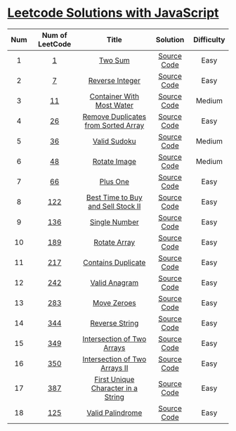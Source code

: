 # [Leetcode Solutions with JavaScript](https://leetcode-cn.com/)


Num|Num of LeetCode|Title|Solution|Difficulty
:----:|:----:|:---:|:------:|:--------:
1|[1](https://leetcode-cn.com/problems/two-sum/description/)|[Two Sum](https://leetcode-cn.com/problems/two-sum/description/)|[Source Code](./Algorithms/Two%20Sum/two-sum-1.js)|Easy
2|[7](https://leetcode-cn.com/problems/reverse-integer/description/)|[Reverse Integer](https://leetcode-cn.com/problems/reverse-integer/description/)|[Source Code](./Algorithms/Reverse%20Integer/reverse-integer-1.js)|Easy
3|[11](https://leetcode-cn.com/problems/container-with-most-water/)|[Container With Most Water](https://leetcode-cn.com/problems/container-with-most-water/)|[Source Code](./Algorithms/Container%20With%20Most%20Water/container-with-most-water-1.js)|Medium
4|[26](https://leetcode-cn.com/problems/remove-duplicates-from-sorted-array/)|[Remove Duplicates from Sorted Array](https://leetcode-cn.com/problems/remove-duplicates-from-sorted-array/)|[Source Code](./Algorithms/Remove%20Duplicates%20from%20Sorted%20Array/remove-duplicatesdfrom-sorted-array-1.js)|Easy
5|[36](https://leetcode-cn.com/problems/valid-sudoku/)|[Valid Sudoku](https://leetcode-cn.com/problems/valid-sudoku/)|[Source Code](./Algorithms/Valid%20Sudoku/valid-sudoku-1.js)|Medium
6|[48](https://leetcode-cn.com/problems/rotate-image/)|[Rotate Image](https://leetcode-cn.com/problems/rotate-image/)|[Source Code](./Algorithms/Rotate%20Image/rotate-image-1.js)|Medium
7|[66](https://leetcode-cn.com/problems/plus-one/)|[Plus One](https://leetcode-cn.com/problems/plus-one/)|[Source Code](./Algorithms/Plus%20One/plus-one-1.js)|Easy
8|[122](https://leetcode-cn.com/problems/best-time-to-buy-and-sell-stock-ii/)|[Best Time to Buy and Sell Stock II](https://leetcode-cn.com/problems/best-time-to-buy-and-sell-stock-ii/)|[Source Code](./Algorithms/Best%20Time%20to%20Buy%20and%20Sell%20Stock%20II/best-time-to-buy-and-sell-stock-ii-1.js)|Easy
9|[136](https://leetcode-cn.com/problems/single-number/)|[Single Number](https://leetcode-cn.com/problems/single-number/)|[Source Code](./Algorithms/Single%20Number/single-number-1.js)|Easy
10|[189](https://leetcode-cn.com/problems/rotate-array/)|[Rotate Array](https://leetcode-cn.com/problems/rotate-array/)|[Source Code](./Algorithms/Rotate%20Array/rotate-array-1.js)|Easy
11|[217](https://leetcode-cn.com/problems/contains-duplicate/)|[Contains Duplicate](https://leetcode-cn.com/problems/contains-duplicate/)|[Source Code](./Algorithms/Contains%20Duplicate/contains-duplicate-1.js)|Easy
12|[242](https://leetcode-cn.com/problems/valid-anagram/)|[Valid Anagram](https://leetcode-cn.com/problems/valid-anagram/)|[Source Code](./Algorithms/Valid%20Anagram/valid-anagram-1.js)|Easy
13|[283](https://leetcode-cn.com/problems/move-zeroes/)|[Move Zeroes](https://leetcode-cn.com/problems/move-zeroes/)|[Source Code](./Algorithms/Move%20Zeroes/move-zeroes-1.js)|Easy
14|[344](https://leetcode-cn.com/problems/reverse-string/)|[Reverse String](https://leetcode-cn.com/problems/reverse-string/)|[Source Code](./Algorithms/Reverse%20String/reverse-string-1.js)|Easy
15|[349](https://leetcode-cn.com/problems/intersection-of-two-arrays/)|[Intersection of Two Arrays](https://leetcode-cn.com/problems/intersection-of-two-arrays/)|[Source Code](./Algorithms/Intersection%20of%20Two%20Arrays/intersection-of-two-arrays-1.js)|Easy
16|[350](https://leetcode-cn.com/problems/intersection-of-two-arrays-ii/)|[Intersection of Two Arrays II](https://leetcode-cn.com/problems/intersection-of-two-arrays-ii/)|[Source Code](./Algorithms/Intersection%20of%20Two%20Arrays%20II/intersection-of-two-arrays-ii-1.js)|Easy
17|[387](https://leetcode-cn.com/problems/first-unique-character-in-a-string/)|[First Unique Character in a String](https://leetcode-cn.com/problems/first-unique-character-in-a-string/)|[Source Code](./Algorithms/First%20Unique%20Character%20in%20a%20String/first-unique-character-in-a-string-1.js)|Easy
18|[125](https://leetcode-cn.com/problems/valid-palindrome/)|[Valid Palindrome](https://leetcode-cn.com/problems/valid-palindrome/)|[Source Code](./Algorithms/Valid%20Palindrome/valid-palindrome-1.js)|Easy